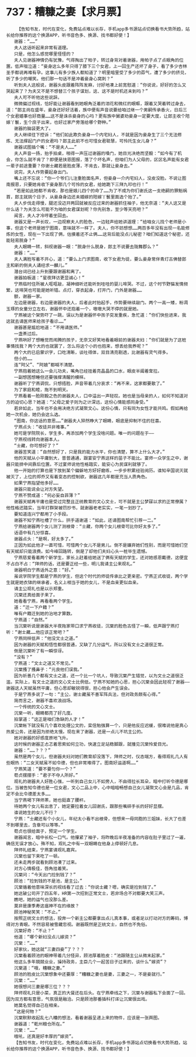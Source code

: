 # 737：糟糠之妻【求月票】
        【告知书友，时代在变化，免费站点难以长存，手机app多书源站点切换看书大势所趋，站长给你推荐的这个换源APP，听书音色多、换源、找书都好使！】
       谢器：“……”
       夫人这话听起来非常有道理。
       只是，他怎么感觉哪里怪怪的？
       夫人见谢器神情仍有犹豫，气得掏出了帕子，转过身背对着谢器，用帕子点了点眼角的位置。低声啜泣道：“妾身这么多年只得了膝下三个女君，上一回生产还坏了身子，看了多少杏林圣手都说再难有孕。这事儿有多少族人都知道了？明里暗里受了多少的孬气，遭了多少的挤兑，听了多少的嘲笑。他们那一句话不是冲着妾身心窝刺？”
       听到夫人这般说，谢器头皮跟着阵阵发麻，讨好地凑上前宽慰道：“你说说，好好的怎么又哭起来了？为夫又不是不想替三个孩子谋划，这、这不是时机还未到吗？”
       夫人可不听他这些说辞。
       微微偏过视线，恰好能让谢器看到她眼角泛着的泪花和微红的眼眶，跟着又哭着转过身去，道：“郎主尚在盛年，妾身还好好活着，族中便有声音说要给咱过继一个男嗣传承香火，日后三个女君婚事也好商量……这不是诛杀妾身的心吗？更有族中舅婆劝妾身一定要大度，让郎主收个陪嫁丫鬟，生个庶子出来，也好过家产旁落给哪个野种。”
       谢器的脑袋更大了。
       夫人继续往下控诉：“他们如此欺负妾身一个内宅妇人，不就是因为妾身生了三个无法修炼、无法撑起门户的女君吗？郎主此前不也可惜女君聪慧，可怜托生女儿身？”
       谢器试图插个嘴：“不是夫人……”
       夫人声音一扬，抬手拍桌，啪得一声压过谢器的嗓门，她目光决绝而坚毅：“如今有了机会，你怎么就不肯了？即便是挟恩图报，落了个坏名声，但咱们为人父母的，区区名声能有女君一辈子前途重要？你谢士藏若是脸皮薄，不肯去，那就让妾身去。”
       说完，夫人作势要起身出门。
       嘴上还不忘说：“你一个爷们儿注重脸面名声，但妾身一介内宅妇人，没皮没脸。不说让图南报恩，只要她肯收下妾身那几个可怜的女君，给她跪下三拜九叩也行！”
       “若是如此她都不肯收，那也是娘儿四个的命了……为了不成为你们谢氏这一支绝嗣的罪魁祸首，郎主就挑个日子，从妾身身边还未婚嫁的陪嫁丫鬟里面选个抬了。”
       夫人步伐走得慢，腿还没迈开两回就被反应过来的谢器抓住袖子，他无奈道：“夫人这又是什么话？为夫怎么可能不为咱的女君谋划呢？你先别急，至少等天亮吧？”
       闻言，夫人才冷哼着坐回去。
       谢器又是一声长叹，一边观察夫人的脸色，一边轻声给她讲道理：“给咱女儿找个老师是小事，但这个老师是她宁图南，意味就不一样了。夫人，你不妨想想……两百多年没有出现一名能修炼的女性，现在一下出现了俩，估摸着还不止俩……这背后能没点儿秘密？咱们知道这个秘密，还能轻易脱身？”
       夫人眼睛一转，斜视谢器一眼：“脱身什么脱身，郎主不说要去陇舞郡么？”
       谢器：“……”
       夫人满脸写着不开心，道：“要么上门求图南，收下女君为徒，要么妾身常伴青灯古佛替郎主和新的侧夫人诵经求一麟儿。”
       潜台词已经上升到要跟谢器和离了。
       谢器拍板道：“星夜拜访更显诚心！”
       宁燕临时住所被人哐哐敲，凝神细听还能听到哇哇的婴儿啼哭。不过，这个时节野猫发情频繁，这啼哭也可能是她听错。点灯，穿衣起身，打开门，门外是谢器……
       额，谢器一家。
       左边是谢器，右边是谢器的夫人，后者此时抬起手，作势要继续敲门。两个一高一矮，粉凋玉琢的女童分立左右，谢器怀中还抱着一个，嗷嗷大哭不停的就是她。
       宁燕被这个架势吓了一跳，误以为是谢器怀中孩子突发重疾，急忙道：“你们快些进来，我这就去请医师来给孩子看诊……”
       谢器甚是尴尬地道：“不用请医师。”
       一盏茶过后。
       宁燕哄好了想睡觉而闹腾的孩子，无奈又好笑地看着眼前的谢器夫妇：“你们就是为了这桩事情找我？两个大的也就罢了，怎么将这个小的也抱来，想丢给我养呢？”
       两个大的已启蒙识字，口吃清晰，谈吐得体，双目清亮剔透，比谢器有灵气得多。
       但小的……
       连“阿父”、“阿娘”都喊不清楚。
       宁燕抱着她这么一会儿功夫，嘴角已经挂着亮晶晶的口水，眼皮半阖着耷拉。
       一副想困想睡但还要强撑清醒的模样。
       谢器听了宁燕调侃，只想捂脸，声音带着几分哀求：“再不来，这家都要散了。”
       为了家庭和睦，拖不到明天。
       宁燕看着一脸刚毅之色的谢器夫人，口中溢出一声轻叹。她也是当母亲的人，如何不知道对方的迫切心思？她道：“父母之爱子则为之计深远，这份心情能感同身受。”
       若非如此，当年也不会用决绝方式凝聚文心。这份心情，只有同为女性才能共鸣。假如再给她一次机会，她仍会这么选。
       “图南，你这话的意思……”谢器夫人猝然睁大了眼睛，眼底是抑制不住的狂喜。
       宁燕点头：“收徒并非难事。”
       她可是学院院长，学生多，再添加两个学生没啥问题。唯一的问题在于——
       宁燕视线转向谢器本人。
       “士藏，你可想好了？”
       谢器苦笑道：“自然想好了，只是我的能力水平，你也清楚，算不上什么大才。”
       他的天赋从小平庸到大，普普通通，跟宴安宁燕这样的苗子不能比。宴师一众学生之中，谢器只能排中间靠后位置。不过宴师说他性格踏实，能安心为民谋利就够了。
       他一开始的打算也是下放到某个偏僻地方好好磨练，一步步积累经验阅历。谁知辛国说灭就被灭了，上位的郑乔又有着变态的控制欲，谢器这几年都是充当人质角色。
       如果宁燕指望他多好……
       谢器只能说会让对方失望。
       宁燕不赞成道：“何必妄自菲薄？”
       谢器天赋再平庸也是受过完整且正统教育的文心文士，可不就是主公梦寐以求的正常僚属？他性格还踏实，当年打群架被罚抄书，就谢器老老实实，一笔一划抄了。
       要知道连兴宁都用了小手段。
       谢器不知宁燕吐槽了什么，拱手道谢道：“如此，还请图南帮忙引荐一二。”
       宁燕给谢器两个女儿测了测根骨：“士藏，你两个女儿根骨可比你好太多了。”
       话语中有几分惊喜。
       谢器点头：“是啊，好太多了。”
       正因为如此他才一直可惜，可惜两个女儿不是男儿。倒不是嫌弃她们性别，而是可惜她们空有天赋却只能浪费。如今峰回路转，倒是了却他们夫妇心头一桩毕生遗憾。
       宁燕慈爱看着两个新学生，家长上赶着给她送了俩有天赋的学生，还对她感恩戴德，这便宜不占白不占：“拜师的话，还是要正经一些，明儿我请主公来观礼。”
       谢器明白宁燕话外之意：“好。”
       虽说学院学生都是宁燕的学生，但这个时代的师徒传承比之更亲密。宁燕正式收徒，两个学生就是她衣钵的继承者，名义上相当于她的女儿，不是血亲更似血亲。
       请主公观礼也是以示郑重。
       沉棠还真给面子来了。
       她看看宁燕，再看看两个学生。
       道：“迁一下户籍？”
       唯有户籍迁到她的治地才算数。
       宁燕道：“自然。”
       当沉棠听说是谢器大半夜拖家带口求宁燕收徒，沉棠的脸色古怪了一瞬，低声跟宁燕打听：“谢士藏……他应该正常吧？”
       宁燕同样低声：“他没文士之道。”
       因为谢器的天赋和悟性都很普通，又缺了几分运气，所以没有文士之道很正常。
       倒是沉棠听了有一瞬惊讶。
       “没有？”
       宁燕道：“文士之道又不常见。”
       沉棠搔了搔鼻子：“元良他们误我。”
       因为祈善几个都有文士之道，还一个比一个坑人，导致沉棠产生错觉，以为文士之道很泛滥。实际上，有文士之道的文心文士比例低。宁燕不知她的心思，担心沉棠会因此轻视了谢器——谢器这人天赋虽然平庸，但心思却敏锐得很，担心他会产生误会。
       于是宁燕多说了一句：“主公，谢士藏虽不善军阵兵法，但对政务颇有心得。”
       简而言之，谢器不喜欢浪战场。
       一个传统的文心文士。
       沉棠一听，眼睛都亮了好几度。
       拍掌道：“这正是咱们急缺的人才！”
       沉棠帐下就没有几个喜欢处理公文的，栾信勉强算一个，只是他反应迟缓，很难说他是真心热爱公务，还是因为拒绝太慢。现在来了谢器，还是一点儿不坑主公的。
       她对谢器的好感度原地飞升。
       这时候的谢器正忐忑着思索如何立功，快速立足站稳脚跟，就撞见沉棠怜爱目光。
       谢器：“……？？？”
       虽然是两个女儿，但谢器夫妇对她们教育却没落下，拜师之时，仪态端方，看得观礼几人有些眼热：“二女天赋虽不如令德，但也非常难得了。图南好运道啊……”
       宁燕笑道：“要不要匀你一个？”
       荀贞摆摆手：“君子不夺人所好。”
       观礼的谢器夫人好胜心强，一听到自己女儿不如旁人，不由得拉长耳朵，暗中打听令德是哪位。当被告知令德也是一位女君，文心二品上中，心中暗暗畅想自己女儿凝聚文心会是几品，肯定不会比令德差太多……
       当宁燕喝下拜师茶，她也挺直了腰杆。
       待她两个女儿有出息了，她定要拉着女儿回谢氏，跟那些嘴碎手长的好好显摆。
       谁说她生的女儿不行？
       宁燕：“士藏还有个小女儿，年纪太小看不出根骨，但想来一母同胞的三姐妹，长大了也差不到哪里去，含章可以等等。”
       荀贞也很给面子，预定一个学生。
       谢器闻言，暗中长松一口气。他攥紧了袖子，将昨晚后半夜准备的内容在肚子里过了一遍，确信无误才放心。殊不知，观礼之中有一双眼睛在他身上停顿好几息。
       拜师礼结束，宁燕宴请观礼嘉宾。
       沉棠也留下来吃了一顿。
       还未走两步就看到顾池凑了过来。
       对方心情极佳，唇角挂着笑。
       沉棠问：“今天出门捡到钱了？”
       顾池：“捡到钱的不是池，是主公。”
       沉棠循着他意味深长的视线看了过去：“你说士藏？嗯，确实是捡到钱了。”
       她这破公司开了四五年，HR第一次招到正常文士，若非场合不对都要大笑三声。
       瞧吧，她的运气也没那么差。
       莫非是康季寿这瘟神不在的缘故？
       顾池神秘笑笑：“不止。”
       按照正统文士的想法，投奔一个新主公都要拿出点儿真本事，或者足以打动对方的筹码，博得对方青眼。不然容易被雪藏忽视。谢器既然是正统文士，自然也不免俗。
       沉棠好奇：“不止？”
       他道：“哪个新妇没点儿嫁资？”
       沉棠：“……”
       好家伙，她这就“三妻四妾”了？？？
       沉棠看着顾池的眼神带着几分怪异，顾池厚着脸皮：“池跟随主公从微末起家。”
       他这么多年兢兢业业，操持政务，主臣几个一起苦日子过来的，谈什么“嫁资”？
       沉棠道：“哦，糟糠之妻。”
       顾池的脸皮比沉棠想象中还要厚：“糟糠之妻也是妻，三妻之一，不是妾就行。”
       沉棠：“……”
       她很想问三妻是哪三位？？？
       拜师观礼只是小菜，真正的大餐还在后头。在宁燕牵线之下，沉棠与谢器私下会面了一回。因为双方都有意思，气氛很是融洽。只是顾池那番插科打诨让沉棠很出戏。
       她莫名觉得自己在相亲。
       “这是何物？”
       沉棠默默收起乱七八糟的想法，看着谢器呈递上来的物件，应该是一张舆图。
       谢器道：“乾州粮仓所在。”
       沉棠：“……”
       哦吼，还真是好丰厚的“嫁资”。
       【告知书友，时代在变化，免费站点难以长存，手机app多书源站点切换看书大势所趋，站长给你推荐的这个换源APP，听书音色多、换源、找书都好使！】